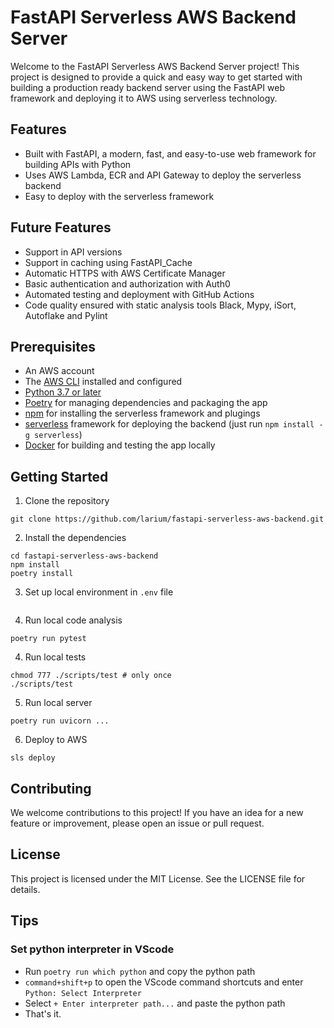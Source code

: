 # FastAPI Serverless AWS Backend Server
Welcome to the FastAPI Serverless AWS Backend Server project! This project is designed to provide a quick and easy way to get started with building a production ready backend server using the FastAPI web framework and deploying it to AWS using serverless technology.

## Features
- Built with FastAPI, a modern, fast, and easy-to-use web framework for building APIs with Python
- Uses AWS Lambda, ECR and API Gateway to deploy the serverless backend
- Easy to deploy with the serverless framework

## Future Features
- Support in API versions
- Support in caching using FastAPI_Cache
- Automatic HTTPS with AWS Certificate Manager
- Basic authentication and authorization with Auth0
- Automated testing and deployment with GitHub Actions
- Code quality ensured with static analysis tools Black, Mypy, iSort, Autoflake and Pylint

## Prerequisites
- An AWS account
- The [AWS CLI](https://aws.amazon.com/cli/) installed and configured
- [Python 3.7 or later](https://www.python.org/downloads/)
- [Poetry](https://python-poetry.org/) for managing dependencies and packaging the app
- [npm](https://www.npmjs.com/) for installing the serverless framework and plugings
- [serverless](https://www.serverless.com/) framework for deploying the backend (just run `npm install -g serverless`)
- [Docker](https://www.docker.com/) for building and testing the app locally

## Getting Started
1. Clone the repository
```
git clone https://github.com/larium/fastapi-serverless-aws-backend.git
```

2. Install the dependencies
```
cd fastapi-serverless-aws-backend
npm install
poetry install
```

3. Set up local environment in `.env` file
```

```
4. Run local code analysis
```
poetry run pytest
```

4. Run local tests
```
chmod 777 ./scripts/test # only once
./scripts/test
```

5. Run local server
```
poetry run uvicorn ...
```

6. Deploy to AWS
```
sls deploy
```

## Contributing
We welcome contributions to this project! If you have an idea for a new feature or improvement, please open an issue or pull request.

## License
This project is licensed under the MIT License. See the LICENSE file for details.

## Tips
### Set python interpreter in VScode
- Run `poetry run which python` and copy the python path
- `command+shift+p` to open the VScode command shortcuts and enter `Python: Select Interpreter`
- Select `+ Enter interpreter path...` and paste the python path
- That's it.
